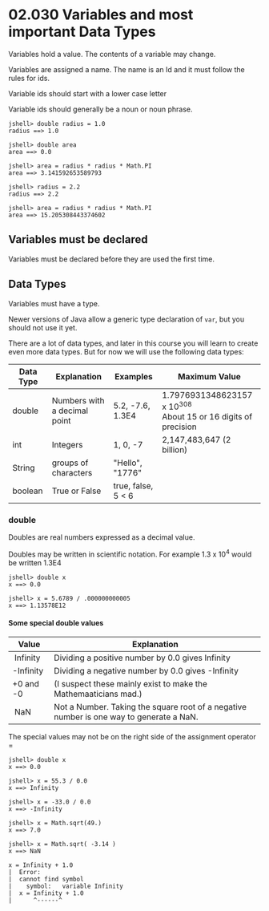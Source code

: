 # 02.030 Variables and most important Data Types

Variables hold a value.  The contents of a variable may change.

Variables are assigned a name.  The name is an Id and it must follow the rules for ids.

Variable ids should start with a lower case letter

Variable ids should generally be a noun or noun phrase.

```
jshell> double radius = 1.0
radius ==> 1.0

jshell> double area
area ==> 0.0

jshell> area = radius * radius * Math.PI
area ==> 3.141592653589793

jshell> radius = 2.2
radius ==> 2.2

jshell> area = radius * radius * Math.PI
area ==> 15.205308443374602
```

## Variables must be declared

Variables must be declared before they are used the first time.

## Data Types

Variables must have a type.

Newer versions of Java allow a generic type declaration of ```var```, but you should not use it yet.

There are a lot of data types, and later in this course you will learn to create even more data types.  But for now we will use the following data types:

Data Type | Explanation | Examples|Maximum Value
---|---|---|---
double|Numbers with a decimal point| 5.2, -7.6, 1.3E4|1.7976931348623157 x 10<sup>308</sup> <br>About 15 or 16 digits of precision
int | Integers | 1, 0, -7|2,147,483,647 (2 billion)
String|groups of characters| "Hello", "1776"|
boolean|True or False|true, false, 5 < 6|

### double

Doubles are real numbers expressed as a decimal value.  

Doubles may be written in scientific notation.  For example 1.3 x 10<sup>4</sup> would be written 1.3E4

```
jshell> double x
x ==> 0.0

jshell> x = 5.6789 / .000000000005
x ==> 1.13578E12
```

#### Some special double values

Value | Explanation
---|---
&nbsp;Infinity | Dividing a positive number by 0.0 gives Infinity
-Infinity | Dividing a negative number by 0.0 gives -Infinity
+0 and -0 | (I suspect these mainly exist to make the Mathemaaticians mad.)
&nbsp;NaN | Not a Number.  Taking the square root of a negative number is one way to generate a NaN.

The special values may not be on the right side of the assignment operator =

```
jshell> double x
x ==> 0.0

jshell> x = 55.3 / 0.0
x ==> Infinity

jshell> x = -33.0 / 0.0
x ==> -Infinity

jshell> x = Math.sqrt(49.)
x ==> 7.0

jshell> x = Math.sqrt( -3.14 )
x ==> NaN

x = Infinity + 1.0
|  Error:
|  cannot find symbol
|    symbol:   variable Infinity
|  x = Infinity + 1.0
|      ^------^
```

